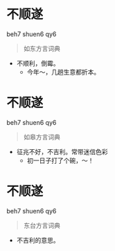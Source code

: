 # 不顺遂
beh7 shuen6 qy6
> 如东方言词典
- 不顺利，倒霉。
  - 今年～，几趟生意都折本。

# 不顺遂
beh7 shuen6 qy6
> 如皋方言词典
- 征兆不好，不吉利。常带迷信色彩
  - 初一日子打了个碗，～！

# 不顺遂
beh7 shuen6 qy6
> 东台方言词典
- 不吉利的意思。
